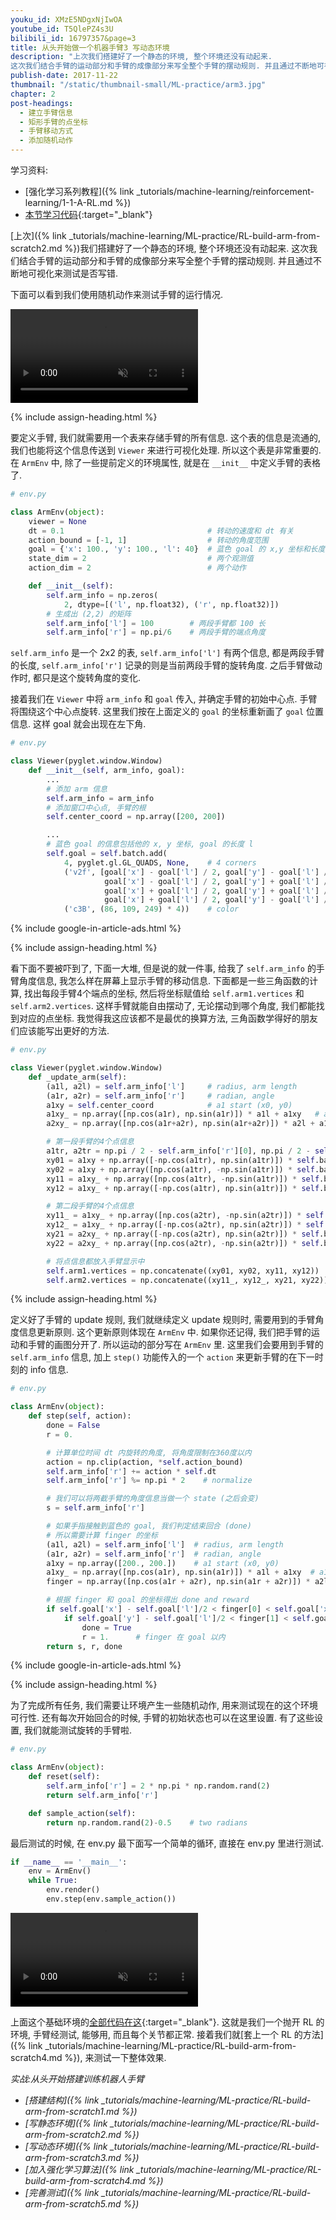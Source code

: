 ```yaml
---
youku_id: XMzE5NDgxNjIwOA
youtube_id: T5QlePZ4s3U
bilibili_id: 16797357&page=3
title: 从头开始做一个机器手臂3 写动态环境
description: "上次我们搭建好了一个静态的环境, 整个环境还没有动起来.
这次我们结合手臂的运动部分和手臂的成像部分来写全整个手臂的摆动规则. 并且通过不断地可视化来测试是否写错."
publish-date: 2017-11-22
thumbnail: "/static/thumbnail-small/ML-practice/arm3.jpg"
chapter: 2
post-headings:
  - 建立手臂信息
  - 矩形手臂的点坐标
  - 手臂移动方式
  - 添加随机动作
---
```


学习资料:
  * [强化学习系列教程]({% link _tutorials/machine-learning/reinforcement-learning/1-1-A-RL.md %})
  * [本节学习代码](https://github.com/MorvanZhou/train-robot-arm-from-scratch/tree/master/part3){:target="_blank"}

[上次]({% link _tutorials/machine-learning/ML-practice/RL-build-arm-from-scratch2.md %})我们搭建好了一个静态的环境, 整个环境还没有动起来.
这次我们结合手臂的运动部分和手臂的成像部分来写全整个手臂的摆动规则. 并且通过不断地可视化来测试是否写错.

下面可以看到我们使用随机动作来测试手臂的运行情况.

<video class="tut-content-video" controls loop autoplay muted>
  <source src="/static/results/ML-practice/arm3-1.mp4" type="video/mp4">
  Your browser does not support HTML5 video.
</video>


{% include assign-heading.html %}

要定义手臂, 我们就需要用一个表来存储手臂的所有信息. 这个表的信息是流通的,
我们也能将这个信息传送到 `Viewer` 来进行可视化处理. 所以这个表是非常重要的.
在 `ArmEnv` 中, 除了一些提前定义的环境属性, 就是在 `__init__` 中定义手臂的表格了.

```python
# env.py

class ArmEnv(object):
    viewer = None
    dt = 0.1                                # 转动的速度和 dt 有关
    action_bound = [-1, 1]                  # 转动的角度范围
    goal = {'x': 100., 'y': 100., 'l': 40}  # 蓝色 goal 的 x,y 坐标和长度 l
    state_dim = 2                           # 两个观测值
    action_dim = 2                          # 两个动作

    def __init__(self):
        self.arm_info = np.zeros(
            2, dtype=[('l', np.float32), ('r', np.float32)])
        # 生成出 (2,2) 的矩阵
        self.arm_info['l'] = 100        # 两段手臂都 100 长
        self.arm_info['r'] = np.pi/6    # 两段手臂的端点角度
```

`self.arm_info` 是一个 2x2 的表, `self.arm_info['l']` 有两个信息, 都是两段手臂的长度,
`self.arm_info['r']` 记录的则是当前两段手臂的旋转角度. 之后手臂做动作时, 都只是这个旋转角度的变化.

接着我们在 `Viewer` 中将 `arm_info` 和 `goal` 传入, 并确定手臂的初始中心点. 手臂将围绕这个中心点旋转.
这里我们按在上面定义的 `goal` 的坐标重新画了 `goal` 位置信息. 这样 goal 就会出现在左下角.


```python
# env.py

class Viewer(pyglet.window.Window)
    def __init__(self, arm_info, goal):
        ...
        # 添加 arm 信息
        self.arm_info = arm_info
        # 添加窗口中心点, 手臂的根
        self.center_coord = np.array([200, 200])

        ...
        # 蓝色 goal 的信息包括他的 x, y 坐标, goal 的长度 l
        self.goal = self.batch.add(
            4, pyglet.gl.GL_QUADS, None,    # 4 corners
            ('v2f', [goal['x'] - goal['l'] / 2, goal['y'] - goal['l'] / 2,
                     goal['x'] - goal['l'] / 2, goal['y'] + goal['l'] / 2,
                     goal['x'] + goal['l'] / 2, goal['y'] + goal['l'] / 2,
                     goal['x'] + goal['l'] / 2, goal['y'] - goal['l'] / 2]),
            ('c3B', (86, 109, 249) * 4))    # color
```







{% include google-in-article-ads.html %}

{% include assign-heading.html %}

看下面不要被吓到了, 下面一大堆, 但是说的就一件事, 给我了 `self.arm_info` 的手臂角度信息, 我怎么样在屏幕上显示手臂的移动信息.
下面都是一些三角函数的计算, 找出每段手臂4个端点的坐标, 然后将坐标赋值给 `self.arm1.vertices` 和 `self.arm2.vertices`.
这样手臂就能自由摆动了, 无论摆动到哪个角度, 我们都能找到对应的点坐标. 我觉得我这应该都不是最优的换算方法, 三角函数学得好的朋友们应该能写出更好的方法.

```python
# env.py

class Viewer(pyglet.window.Window)
    def _update_arm(self):
        (a1l, a2l) = self.arm_info['l']     # radius, arm length
        (a1r, a2r) = self.arm_info['r']     # radian, angle
        a1xy = self.center_coord            # a1 start (x0, y0)
        a1xy_ = np.array([np.cos(a1r), np.sin(a1r)]) * a1l + a1xy   # a1 end and a2 start (x1, y1)
        a2xy_ = np.array([np.cos(a1r+a2r), np.sin(a1r+a2r)]) * a2l + a1xy_  # a2 end (x2, y2)

        # 第一段手臂的4个点信息
        a1tr, a2tr = np.pi / 2 - self.arm_info['r'][0], np.pi / 2 - self.arm_info['r'].sum()
        xy01 = a1xy + np.array([-np.cos(a1tr), np.sin(a1tr)]) * self.bar_thc
        xy02 = a1xy + np.array([np.cos(a1tr), -np.sin(a1tr)]) * self.bar_thc
        xy11 = a1xy_ + np.array([np.cos(a1tr), -np.sin(a1tr)]) * self.bar_thc
        xy12 = a1xy_ + np.array([-np.cos(a1tr), np.sin(a1tr)]) * self.bar_thc

        # 第二段手臂的4个点信息
        xy11_ = a1xy_ + np.array([np.cos(a2tr), -np.sin(a2tr)]) * self.bar_thc
        xy12_ = a1xy_ + np.array([-np.cos(a2tr), np.sin(a2tr)]) * self.bar_thc
        xy21 = a2xy_ + np.array([-np.cos(a2tr), np.sin(a2tr)]) * self.bar_thc
        xy22 = a2xy_ + np.array([np.cos(a2tr), -np.sin(a2tr)]) * self.bar_thc

        # 将点信息都放入手臂显示中
        self.arm1.vertices = np.concatenate((xy01, xy02, xy11, xy12))
        self.arm2.vertices = np.concatenate((xy11_, xy12_, xy21, xy22))
```












{% include assign-heading.html %}

定义好了手臂的 update 规则, 我们就继续定义 update 规则时, 需要用到的手臂角度信息更新原则. 这个更新原则体现在 `ArmEnv` 中.
如果你还记得, 我们把手臂的运动和手臂的画图分开了. 所以运动的部分写在 `ArmEnv` 里. 这里我们会要用到手臂的 `self.arm_info` 信息,
加上 `step()` 功能传入的一个 `action` 来更新手臂的在下一时刻的 info 信息.

```python
# env.py

class ArmEnv(object):
    def step(self, action):
        done = False
        r = 0.

        # 计算单位时间 dt 内旋转的角度, 将角度限制在360度以内
        action = np.clip(action, *self.action_bound)
        self.arm_info['r'] += action * self.dt
        self.arm_info['r'] %= np.pi * 2    # normalize

        # 我们可以将两截手臂的角度信息当做一个 state (之后会变)
        s = self.arm_info['r']

        # 如果手指接触到蓝色的 goal, 我们判定结束回合 (done)
        # 所以需要计算 finger 的坐标
        (a1l, a2l) = self.arm_info['l']  # radius, arm length
        (a1r, a2r) = self.arm_info['r']  # radian, angle
        a1xy = np.array([200., 200.])    # a1 start (x0, y0)
        a1xy_ = np.array([np.cos(a1r), np.sin(a1r)]) * a1l + a1xy  # a1 end and a2 start (x1, y1)
        finger = np.array([np.cos(a1r + a2r), np.sin(a1r + a2r)]) * a2l + a1xy_  # a2 end (x2, y2)

        # 根据 finger 和 goal 的坐标得出 done and reward
        if self.goal['x'] - self.goal['l']/2 < finger[0] < self.goal['x'] + self.goal['l']/2:
            if self.goal['y'] - self.goal['l']/2 < finger[1] < self.goal['y'] + self.goal['l']/2:
                done = True
                r = 1.      # finger 在 goal 以内
        return s, r, done
```








{% include google-in-article-ads.html %}

{% include assign-heading.html %}

为了完成所有任务, 我们需要让环境产生一些随机动作, 用来测试现在的这个环境可行性.
还有每次开始回合的时候, 手臂的初始状态也可以在这里设置. 有了这些设置, 我们就能测试旋转的手臂啦.

```python
# env.py

class ArmEnv(object):
    def reset(self):
        self.arm_info['r'] = 2 * np.pi * np.random.rand(2)
        return self.arm_info['r']

    def sample_action(self):
        return np.random.rand(2)-0.5    # two radians
```

最后测试的时候, 在 env.py 最下面写一个简单的循环, 直接在 env.py 里进行测试.

```python
if __name__ == '__main__':
    env = ArmEnv()
    while True:
        env.render()
        env.step(env.sample_action())
```

<video class="tut-content-video" controls loop autoplay muted>
  <source src="/static/results/ML-practice/arm3-1.mp4" type="video/mp4">
  Your browser does not support HTML5 video.
</video>

上面这个基础环境的[全部代码在这](https://github.com/MorvanZhou/train-robot-arm-from-scratch/tree/master/part3/env.py){:target="_blank"}.
这就是我们一个抛开 RL 的环境, 手臂经测试, 能够用, 而且每个关节都正常. 接着我们就[套上一个 RL 的方法]({% link _tutorials/machine-learning/ML-practice/RL-build-arm-from-scratch4.md %}), 来测试一下整体效果.

*实战:从头开始搭建训练机器人手臂*

* *[搭建结构]({% link _tutorials/machine-learning/ML-practice/RL-build-arm-from-scratch1.md %})*
* *[写静态环境]({% link _tutorials/machine-learning/ML-practice/RL-build-arm-from-scratch2.md %})*
* *[写动态环境]({% link _tutorials/machine-learning/ML-practice/RL-build-arm-from-scratch3.md %})*
* *[加入强化学习算法]({% link _tutorials/machine-learning/ML-practice/RL-build-arm-from-scratch4.md %})*
* *[完善测试]({% link _tutorials/machine-learning/ML-practice/RL-build-arm-from-scratch5.md %})*